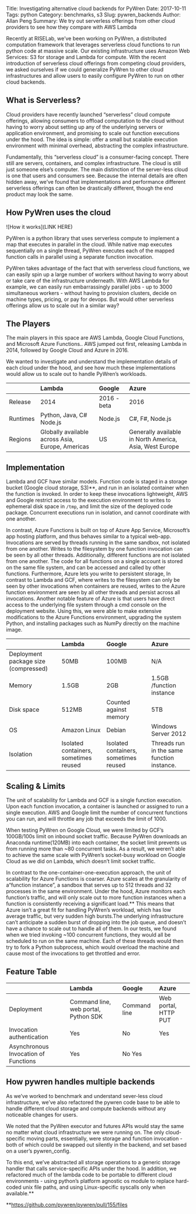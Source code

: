 Title: Investigating alternative cloud backends for PyWren
Date: 2017-10-11
Tags: python
Category: benchmarks, s3
Slug: pywren_backends
Author: Allan Peng
Summary: We try out serverless offerings from other cloud providers to see how they compare with AWS Lambda

Recently at RISELab, we’ve been working on PyWren, a distributed computation framework that leverages serverless cloud functions to run python code at massive scale. Our existing infrastructure uses Amazon Web Services: S3 for storage and Lambda for compute. With the recent introduction of serverless cloud offerings from competing cloud providers, we asked ourselves if we could generalize PyWren to other cloud infrastructures and allow users to easily configure  PyWren to run on other cloud backends.


## What is Serverless?

Cloud providers have recently launched “serverless” cloud compute offerings, allowing consumers to offload computation to the cloud without having to worry about setting up any of the underlying servers or application environment, and promising to scale out function executions under the hood. The idea is simple: offer a small but scalable execution environment with minimal overhead, abstracting the complex infrastructure. 

Fundamentally, this “serverless cloud” is a consumer-facing concept. There still are servers, containers, and complex infrastructure. The cloud is still just someone else’s computer. The main distinction of the server-less cloud is one that users and consumers see. Because the internal details are often hidden away, we’ve found that implementations and performance different serverless offerings can often be drastically different, though the end product may look the same.

## How PyWren uses the cloud

![How it works](LINK HERE)

PyWren is a python library that uses serverless compute to implement a map that executes in parallel in the cloud. While native map executes sequentially on a single thread, PyWren executes each of the mapped function calls in parallel using a separate function invocation.

PyWren takes advantage of the fact that with serverless cloud functions, we can easily spin up a large number of workers without having to worry about or take care of the infrastructure underneath. With AWS Lambda for example, we can easily run embarrassingly parallel jobs - up to 3000 simultaneous workers - without having to provision clusters, decide on machine types, pricing, or pay for devops. But would other serverless offerings allow us to scale out in a similar way?


## The Players

The main players in this space are AWS Lambda, Google Cloud Functions, and Microsoft Azure Functions.. AWS jumped out first, releasing Lambda in 2014, followed by Google Cloud and Azure in 2016.

We wanted to investigate and understand the implementation details of each cloud under the hood, and see how much these implementations would allow us to scale out to handle PyWren’s workloads.

| | Lambda | Google  | Azure |
|----------|  :--- | :--- | :--- |
| Release  | 2014 | 2016 - beta | 2016 |
| Runtimes |  Python, Java, C# Node.js | Node.js | C#, F#, Node.js |
| Regions  |  Globally available across Asia, Europe, Americas | US |  Generally available in North America, Asia, West Europe |

## Implementation

Lambda and GCF have similar models. Function code is staged in a storage bucket (Google cloud storage, S3)**, and run in an isolated container when the function is invoked. In order to keep these invocations lightweight, AWS and Google restrict access to the execution environment to writes to ephemeral disk space in `/tmp`, and limit the size of the deployed code package. Concurrent executions run in isolation, and cannot coordinate with one another.

In contrast, Azure Functions is built on top of Azure App Service, Microsoft’s app hosting platform, and thus behaves similar to a typical web-app. Invocations are served by threads running in the same sandbox, not isolated from one another. Writes to the filesystem by one function invocation can be seen by all other threads. Additionally, different functions are not isolated from one another. The code for all functions on a single account is stored on the same file system, and can be accessed and called by other functions. Furthermore, Azure lets you write to persistent storage, In contrast to Lambda and GCF, where writes to the filesystem can only be seen by other invocations when containers are reused, writes to the Azure function environment are seen by all other threads and persist across all invocations.
Another notable feature of Azure is that users have direct access to the underlying file system through a cmd console on the deployment website. Using this, we were able to make extensive modifications to the Azure Functions environment, upgrading the system Python, and installing packages such as NumPy directly on the machine image. 

| | Lambda | Google  | Azure |
|----------|  :--- | :--- | :--- |
| Deployment package size (compressed) | 50MB | 100MB | N/A |
| Memory | 1.5GB | 2GB | 1.5GB /function instance |
| Disk space | 512MB | Counted against memory |  5TB
| OS |  Amazon Linux | Debian | Windows Server 2012 |
| Isolation | Isolated containers, sometimes reused | Isolated containers, sometimes reused | Threads run in the same function instance. |


## Scaling & Limits
The unit of scalability for Lambda and GCF is a single function execution. Upon each function invocation, a container is launched or assigned to run a single execution. AWS and Google limit the number of concurrent functions you can run, and will throttle any job that exceeds the limit of 1000.

When testing PyWren on Google Cloud, we were limited by GCF’s 100GB/100s limit on inbound socket traffic. Because PyWren downloads an Anaconda runtime(120MB) into each container, the socket limit prevents us from running more than ~80 concurrent tasks. As a result, we weren’t able to achieve the same scale with PyWren’s socket-busy workload on Google Cloud as we did on Lambda, which doesn’t limit socket traffic.

In contrast to the one-container-one-execution approach, the unit of scalability for Azure Functions is coarser. Azure scales at the granularity of  a“function instance”, a sandbox that serves up to 512 threads and 32 processes in the same environment. Under the hood, Azure monitors each function’s traffic, and will only scale out to more function instances when a function is consistently receiving a significant load.** This means that Azure isn’t a great fit for handling PyWren’s workload, which has low average traffic, but very sudden high bursts.The underlying infrastructure can’t anticipate a sudden burst of dropping into the job queue, and doesn’t have a chance to scale out to handle all of them. In our tests, we found when we tried invoking ~100 concurrent functions, they would all be scheduled to run on the same machine. Each of these threads would then try to fork a Python subprocess, which would overload the machine and cause most of the invocations to get throttled and error.

## Feature Table
| | Lambda | Google  | Azure |
|----------|  :--- | :--- | :--- |
| Deployment | Command line, web portal, Python SDK | Command line | Web portal, HTTP PUT |
| Invocation authentication | Yes | No | Yes |
| Asynchronous Invocation of Functions | Yes | No Yes |


## How pywren handles multiple backends
As we’ve worked to benchmark and understand sever-less cloud infrastructure, we’ve also refactored the pywren code base to be able to handle different cloud storage and compute backends without any noticeable changes for users.

We noted that the PyWren executor and futures APIs would stay the same no matter what cloud infrastructure we were running on. The only cloud-specific moving parts, essentially, were storage and function invocation - both of which could be swapped out silently in the backend, and set based on a user’s pywren_config.

To this end, we’ve abstracted all storage operations to a generic storage handler that calls service-specific APIs under the hood. In addition, we refactored much of the lambda code to be portable to different cloud environments - using python’s platform agnostic os module to replace hard-coded unix file paths, and using Linux-specific syscalls only when available.**

**https://github.com/pywren/pywren/pull/155/files

